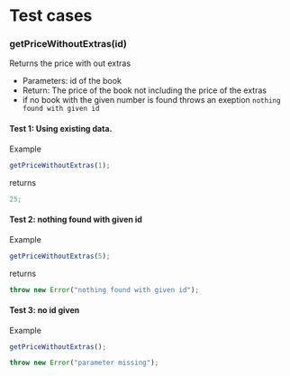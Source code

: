 # Test cases

### **getPriceWithoutExtras(id)**

Returns the price with out extras

- Parameters: id of the book
- Return: The price of the book not including the price of the extras
- if no book with the given number is found throws an exeption `nothing found with given id`

#### Test 1: Using existing data.

Example

```js
getPriceWithoutExtras(1);
```

returns

```js
25;
```

#### Test 2: nothing found with given id

Example

```js
getPriceWithoutExtras(5);
```

returns

```js
throw new Error("nothing found with given id");
```

#### Test 3: no id given

Example

```js
getPriceWithoutExtras();
```

```js
throw new Error("parameter missing");
```
